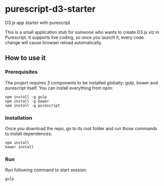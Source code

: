 # purescript-d3-starter
D3.js app starter with purescript 

This is a small application stub for someone who wants to create D3.js viz in Purescript. It supports live coding, so once you launch it, every code change will cause browser reload automatically.

## How to use it

### Prerequisites

The project requires 3 components to be installed globally: gulp, bower and purescript itself. You can install everything from npm:
```
npm install -g gulp
npm install -g bower
npm install -g purescript
```

### Installation

Once you download the repo, go to its root folder and run those commands to install dependences:
```
npm install
bower install
```

### Run

Run following command to start session:

```
gulp
```





